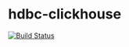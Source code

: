 # hdbc-clickhouse

[![Build Status](https://travis-ci.org/zaneli/hdbc-clickhouse.svg?branch=master)](https://travis-ci.org/zaneli/hdbc-clickhouse)
